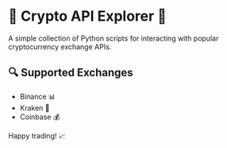 # 🚀 Crypto API Explorer 🚀

A simple collection of Python scripts for interacting with popular cryptocurrency exchange APIs.

## 🔍 Supported Exchanges

- Binance 📊
- Kraken 🐙
- Coinbase 💰

Happy trading! 📈
